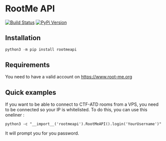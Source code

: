 # RootMe API

[![Build Status](https://api.travis-ci.org/RemiGascou/rootmeapi.svg?branch=main)](https://api.travis-ci.org/RemiGascou/rootmeapi.svg?branch=main)
[![PyPi Version](https://d25lcipzij17d.cloudfront.net/badge.svg?id=py&type=6&v=1.1&x2=0)](https://pypi.org/project/rootmeapi/)

## Installation

```python
python3 -m pip install rootmeapi
```

## Requirements

You need to have a valid account on https://www.root-me.org

## Quick examples

If you want to be able to connect to CTF-ATD rooms from a VPS, you need to be connected so your IP is whitelisted. To do this, you can use this oneliner :

```
python3 -c "__import__('rootmeapi').RootMeAPI().login('YourUsername')"
```

It will prompt you for you password.
